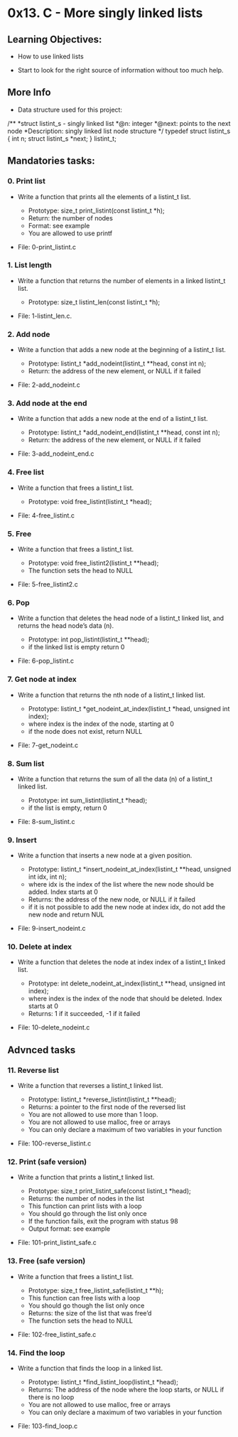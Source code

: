 # 0x13. C - More singly linked lists

## Learning Objectives:

* How to use linked lists

* Start to look for the right source of information without too much help.

## More Info

* Data structure used for this project:

/**
 *struct listint_s - singly linked list
 *@n: integer
 *@next: points to the next node
 *Description: singly linked list node structure
 */
 typedef struct listint_s
 {
    int n;
    struct listint_s *next;
 } listint_t;



## Mandatories tasks:


### 0. Print list

* Write a function that prints all the elements of a listint_t list.

  - Prototype: size_t print_listint(const listint_t *h);
  - Return: the number of nodes
  - Format: see example
  - You are allowed to use printf

* File: 0-print_listint.c


### 1. List length

* Write a function that returns the number of elements in a linked listint_t list.

  - Prototype: size_t listint_len(const listint_t *h);

* File: 1-listint_len.c.



### 2. Add node

* Write a function that adds a new node at the beginning of a listint_t list.

  - Prototype: listint_t *add_nodeint(listint_t **head, const int n);
  - Return: the address of the new element, or NULL if it failed

* File: 2-add_nodeint.c



### 3. Add node at the end

* Write a function that adds a new node at the end of a listint_t list.

  - Prototype: listint_t *add_nodeint_end(listint_t **head, const int n);
  - Return: the address of the new element, or NULL if it failed

* File: 3-add_nodeint_end.c



### 4. Free list

* Write a function that frees a listint_t list.

  - Prototype: void free_listint(listint_t *head);

* File: 4-free_listint.c



### 5. Free

* Write a function that frees a listint_t list.

  - Prototype: void free_listint2(listint_t **head);
  - The function sets the head to NULL

* File: 5-free_listint2.c



### 6. Pop

* Write a function that deletes the head node of a listint_t linked list, and returns the head node’s data (n).

  - Prototype: int pop_listint(listint_t **head);
  - if the linked list is empty return 0

* File: 6-pop_listint.c



### 7. Get node at index

* Write a function that returns the nth node of a listint_t linked list.

  - Prototype: listint_t *get_nodeint_at_index(listint_t *head, unsigned int index);
  - where index is the index of the node, starting at 0
  - if the node does not exist, return NULL

* File: 7-get_nodeint.c




### 8. Sum list

* Write a function that returns the sum of all the data (n) of a listint_t linked list.

  - Prototype: int sum_listint(listint_t *head);
  - if the list is empty, return 0

* File: 8-sum_listint.c



### 9. Insert

* Write a function that inserts a new node at a given position.

  - Prototype: listint_t *insert_nodeint_at_index(listint_t **head, unsigned int idx, int n);
  - where idx is the index of the list where the new node should be added. Index starts at 0
  - Returns: the address of the new node, or NULL if it failed
  - if it is not possible to add the new node at index idx, do not add the new node and return NUL

* File: 9-insert_nodeint.c



### 10. Delete at index

* Write a function that deletes the node at index index of a listint_t linked list.

  - Prototype: int delete_nodeint_at_index(listint_t **head, unsigned int index);
  - where index is the index of the node that should be deleted. Index starts at 0
  - Returns: 1 if it succeeded, -1 if it failed

* File: 10-delete_nodeint.c




## Advnced tasks


### 11. Reverse list

* Write a function that reverses a listint_t linked list.

  - Prototype: listint_t *reverse_listint(listint_t **head);
  - Returns: a pointer to the first node of the reversed list
  - You are not allowed to use more than 1 loop.
  - You are not allowed to use malloc, free or arrays
  - You can only declare a maximum of two variables in your function

* File: 100-reverse_listint.c



### 12. Print (safe version)

* Write a function that prints a listint_t linked list.

  - Prototype: size_t print_listint_safe(const listint_t *head);
  - Returns: the number of nodes in the list
  - This function can print lists with a loop
  - You should go through the list only once
  - If the function fails, exit the program with status 98
  - Output format: see example

* File: 101-print_listint_safe.c



### 13. Free (safe version)

* Write a function that frees a listint_t list.

  - Prototype: size_t free_listint_safe(listint_t **h);
  - This function can free lists with a loop
  - You should go though the list only once
  - Returns: the size of the list that was free’d
  - The function sets the head to NULL

* File: 102-free_listint_safe.c



### 14. Find the loop

* Write a function that finds the loop in a linked list.

  - Prototype: listint_t *find_listint_loop(listint_t *head);
  - Returns: The address of the node where the loop starts, or NULL if there is no loop
  - You are not allowed to use malloc, free or arrays
  - You can only declare a maximum of two variables in your function

* File: 103-find_loop.c

